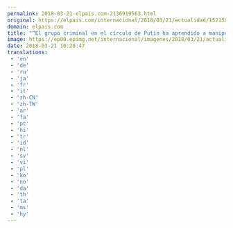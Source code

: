 ```yaml
---
permalink: 2018-03-21-elpais.com-2136919563.html
original: https://elpais.com/internacional/2018/03/21/actualidad/1521588783_021142.html#?ref=rss&format=simple&link=link
domain: elpais.com
title: "“El grupo criminal en el círculo de Putin ha aprendido a manipularlo”"
image: https://ep00.epimg.net/internacional/imagenes/2018/03/21/actualidad/1521588783_021142_1521590115_rrss_normal.jpg
date: 2018-03-21 10:20:47
translations: 
 - 'en'
 - 'de'
 - 'ru'
 - 'ja'
 - 'fr'
 - 'it'
 - 'zh-CN'
 - 'zh-TW'
 - 'ar'
 - 'fa'
 - 'pt'
 - 'hi'
 - 'tr'
 - 'id'
 - 'nl'
 - 'sv'
 - 'vi'
 - 'pl'
 - 'ko'
 - 'no'
 - 'da'
 - 'th'
 - 'ta'
 - 'ms'
 - 'hy'
---
```


